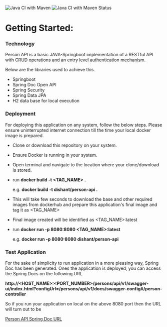 ![Java CI with Maven](https://github.com/dishantkamble/person-api/workflows/Java%20CI%20with%20Maven/badge.svg?branch=main)
![Java CI with Maven Status](https://github.com/dishantkamble/person-api/workflows/Java%20CI%20with%20Maven/badge.svg?branch=main&event=status)

# Getting Started: 

### Technology
Person API is a basic JAVA-Springboot implementation of a RESTful API with CRUD operations and an entry level authentication mechanism.

Below are the libraries used to achieve this.
* Springboot
* Spring Doc Open API
* Spring Security
* Spring Data JPA
* H2 data base for local execution

### Deployment
For deploying this application on any system, follow the below steps. Please ensure uninterrupted internet connection till the time your local docker image is prepared.

* Clone or download this repository on your system.
* Ensure Docker is running in your system.
* Open terminal and navigate to the location where your clone/download is stored.
* run **docker build -t <TAG_NAME> .**

  e.g. **docker build -t dishant/person-api .**

* This will take few seconds to download the base and other required images from dockerhub and prepare this application's final image and tag it as <TAG_NAME>
* Final image created will be identified as <TAG_NAME>:latest
* run **docker run -p 8080:8080 <TAG_NAME>:latest**

  e.g. **docker run -p 8080:8080 dishant/person-api**


### Test Application
For the sake of simplicity to run application in a more pleasing way, Spring Doc has been generated. Ones the application is deployed, you can access the Spring Docs on the following URL

**http://<HOST_NAME>:<PORT_NUMBER>/persons/api/v1/swagger-ui/index.html?configUrl=/persons/api/v1/docs/swagger-config#/person-controller**

So if you run your application on local on the above 8080 port then the URL will turn out to be

[Person API Spring Doc URL](http://localhost:8080/persons/api/v1/swagger-ui/index.html?configUrl=/persons/api/v1/docs/swagger-config#/person-controller)
